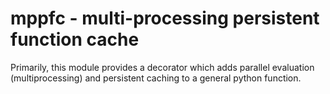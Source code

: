 # mppfc - multi-processing persistent function cache

Primarily, this module provides a decorator which adds parallel evaluation 
(multiprocessing) and persistent caching to a general python function.  

